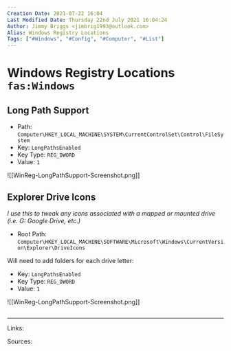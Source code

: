 ```yaml
---
Creation Date: 2021-07-22 16:04
Last Modified Date: Thursday 22nd July 2021 16:04:24
Author: Jimmy Briggs <jimbrig1993@outlook.com>
Alias: Windows Registry Locations
Tags: ["#Windows", "#Config", "#Computer", "#List"]
---
```


# Windows Registry Locations `fas:Windows`

## Long Path Support

- Path: `Computer\HKEY_LOCAL_MACHINE\SYSTEM\CurrentControlSet\Control\FileSystem`
- Key: `LongPathsEnabled`
- Key Type: `REG_DWORD`
- Value: `1`

![[WinReg-LongPathSupport-Screenshot.png]]

## Explorer Drive Icons

*I use this to tweak any icons associated with a mapped or mounted drive (i.e. G: Google Drive, etc.)*

- Root Path: `Computer\HKEY_LOCAL_MACHINE\SOFTWARE\Microsoft\Windows\CurrentVersion\Explorer\DriveIcons`

Will need to add folders for each drive letter:



- Key: `LongPathsEnabled`
- Key Type: `REG_DWORD`
- Value: `1`

![[WinReg-LongPathSupport-Screenshot.png]]


## 

***

Links: 

Sources:


